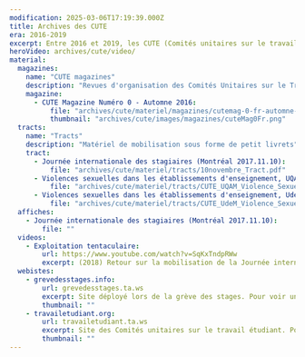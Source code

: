 ```yaml
---
modification: 2025-03-06T17:19:39.000Z
title: Archives des CUTE
era: 2016-2019
excerpt: Entre 2016 et 2019, les CUTE (Comités unitaires sur le travail étudiant) mènent une campagne pour faire reconnaitre le travail effectué en milieu scolaire par les étudiantEs en revendiquant le salariat étudiant et la rémunération des stages.
heroVideo: archives/cute/video/
material:
  magazines:
    name: "CUTE magazines"
    description: "Revues d'organisation des Comités Unitaires sur le Travail Étudiant (CUTE Magazine)"
    magazine:
      - CUTE Magazine Numéro 0 - Automne 2016:
          file: "archives/cute/materiel/magazines/cutemag-0-fr-automne-2016_september_1st.pdf"
          thumbnail: "archives/cute/images/magazines/cuteMag0Fr.png"
  tracts:
    name: "Tracts"
    description: "Matériel de mobilisation sous forme de petit livrets"
    tract:
      - Journée internationale des stagiaires (Montréal 2017.11.10):
          file: "archives/cute/materiel/tracts/10novembre_Tract.pdf"
      - Violences sexuelles dans les établissements d'enseignement, UQAM (Montréal 2017.08.21):
          file: "archives/cute/materiel/tracts/CUTE_UQAM_Violence_Sexuelle.pdf"
      - Violences sexuelles dans les établissements d'enseignement, UdeM (Montréal 2017.08.21):
          file: "archives/cute/materiel/tracts/CUTE_UdeM_Violence_Sexuelle.pdf"
  affiches:
    - Journée internationale des stagiaires (Montréal 2017.11.10):
        file: ""
  videos:
    - Exploitation tentaculaire:
        url: https://www.youtube.com/watch?v=SqKxTndpRWw
        excerpt: (2018) Retour sur la mobilisation de la Journée internationale des stagiaires pour préparer la grève mondiale des stagiaires (20 février) et la grève mondiale des femmes (8 mars).
  webistes:
    - grevedesstages.info:
        url: grevedesstages.ta.ws
        excerpt: Site déployé lors de la grève des stages. Pour voir une version archivée cliquez sur l'image
        thumbnail: ""
    - travailetudiant.org:
        url: travailetudiant.ta.ws
        excerpt: Site des Comités unitaires sur le travail étudiant. Pour voir une version archivée cliquez sur l'image
        thumbnail: ""
---
```

